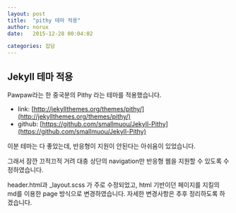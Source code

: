 ```yaml
---
layout: post
title:  "pithy 테마 적용"
author: norux
date:   2015-12-28 00:04:02

categories: 잡담
---
```


## Jekyll 테마 적용

Pawpaw라는 한 중국분의 Pithy 라는 테마를 적용했습니다.

- link: [http://jekyllthemes.org/themes/pithy/](http://jekyllthemes.org/themes/pithy/)
- github: [https://github.com/smallmuou/Jekyll-Pithy](https://github.com/smallmuou/Jekyll-Pithy)

이분 테마는 다 좋았는데, 반응형이 지원이 안된다는 아쉬움이 있었습니다.

그래서 잠깐 끄적끄적 거려 대충 상단의 navigation만 반응형 웹을 지원할 수 있도록 수정하였습니다.

header.html과 _layout.scss 가 주로 수정되었고, html 기반이던 페이지를 지킬의 md를 이용한 page 방식으로 변경하였습니다.
자세한 변경사항은 추후 정리하도록 하겠습니다.
